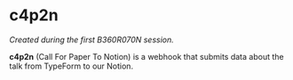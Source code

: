 # c4p2n

_Created during the first B360R070N session._

**c4p2n** (Call For Paper To Notion) is a webhook that submits data about the talk from TypeForm to our Notion.
